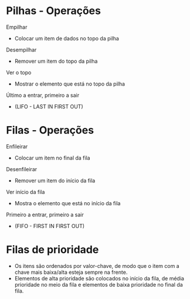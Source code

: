 # Pilhas - Operações

Empilhar
- Colocar um item de dados no topo da pilha

Desempilhar
- Remover um item do topo da pilha

Ver o topo
- Mostrar o elemento que está no topo da pilha

Último a entrar, primeiro a sair
- (LIFO - LAST IN FIRST OUT)


# Filas - Operações

Enfileirar
- Colocar um item no final da fila

Desenfileirar
- Remover um item do início da fila

Ver início da fila
- Mostra o elemento que está no início da fila

Primeiro a entrar, primeiro a sair
- (FIFO - FIRST IN FIRST OUT)

# Filas de prioridade
- Os itens são ordenados por valor-chave, de modo que o item com a chave mais baixa/alta esteja sempre na frente.
- Elementos de alta prioridade são colocados no início da fila, de média prioridade no meio da fila e elementos de baixa prioridade no final da fila.
